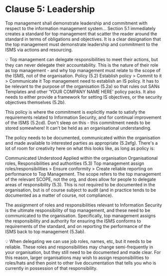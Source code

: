 # Clause 5: Leadership 
Top management shall demonstrate leadership and commitment with respect to the information management system...
Section 5.1 immediately creates a standard for top management that scatter the reader around the standard in terms of obligations and objectives. It is a clear designation that the top management must demonstrate leadership and commitment to the ISMS via actions and resourcing.

💡 Top management can delegate responsibilities to meet their actions, but they can never delegate their accountability. This is the nature of their role as top management - and why top management must relate to the scope of the ISMS, not of the organisation.
Policy (5.2) 
Establish policy > Commit to it > Communicate it
Top management need to establish an IS policy. It has to be relevant to the purpose of the organisation (5.2a) so that rules out SANs Templates and other 'YOUR COMPANY NAME HERE' policy packs. It also needs to either provide a framework for setting IS objectives, or the security objectives themselves (5.2b).

This policy is where the commitment is explicitly made to satisfy the requirements related to Information Security, and for continual improvement of the ISMS (5.2cd). Don't sleep on this - this commitment needs to be stored somewhere! It can't be held as an organisational understanding.

The policy needs to be documented, communicated within the organisation and made available to interested parties as appropriate (5.2efg). There's a lot of room for creativity here on what this looks like, as long as policy is:

Communicated
Understood
Applied within the organisation
Organisational roles, Responsibilities and authorities (5.3) 
Top management assign roles/responsibilities > Ensure conformity > Create reliable reporting on performance to Top Management.
The scope refers to the top management of the relevant SCOPE, not the org, and does allow for people to delegate areas of responsibility (5.3). This is not required to be documented in the organisation, but is of course subject to audit (and in practice tends to be documented as a matter of course, not compliance).

The assignment of roles and responsibilities relevant to Information Security is the ultimate responsibility of top management, and these need to be communicated to the organisation. Specifically, top management assigns the responsibility and authority for ensuring the ISMS conforms to requirements of the standard, and on reporting the performance of the ISMS back to top management (5.3ab).

💡 When delegating we can use job roles, names, etc, but it needs to be reliable. These roles and responsibilities may change semi-frequently in your organisation, but they still need to be documented and made clear. For this reason, larger organisations may wish to assign responsibilities to roles/hats and then point to other live documentation that tells you who is currently in possession of that responsibility.
